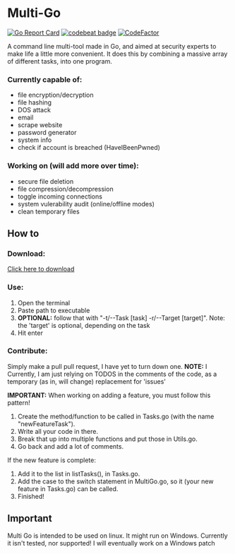 # Multi-Go

[![Go Report Card](https://goreportcard.com/badge/github.com/TheRedSpy15/Multi-Go)](https://goreportcard.com/report/github.com/TheRedSpy15/Multi-Go)
[![codebeat badge](https://codebeat.co/badges/d6180a76-99be-4013-a0c2-0e4bcf0b9655)](https://codebeat.co/projects/github-com-theredspy15-multi-go-master)
[![CodeFactor](https://www.codefactor.io/repository/github/theredspy15/multi-go/badge)](https://www.codefactor.io/repository/github/theredspy15/multi-go)

A command line multi-tool made in Go, and aimed at security experts to make life a little more convenient. It does this by combining a massive array of different tasks, into one program.
### Currently capable of:
- file encryption/decryption
- file hashing
- DOS attack
- email
- scrape website
- password generator
- system info
- check if account is breached (HaveIBeenPwned)
### Working on (will add more over time):
- secure file deletion
- file compression/decompression
- toggle incoming connections
- system vulerability audit (online/offline modes)
- clean temporary files
## How to
### Download:
[Click here to download](https://github.com/TheRedSpy15/Multi-Go/releases/download/0.6.1/MultiGo_0_6_1)
### Use:
1. Open the terminal
2. Paste path to executable
3. **OPTIONAL:** follow that with "-t/--Task [task] -r/--Target [target]". Note: the 'target' is optional, depending on the task
4. Hit enter
### Contribute:
Simply make a pull pull request, I have yet to turn down one.
**NOTE:** I Currently, I am just relying on TODOS in the comments of the code, as a temporary (as in, will change) replacement for 'issues'

**IMPORTANT:** When working on adding a feature, you must follow this pattern!
1. Create the method/function to be called in Tasks.go (with the name "newFeatureTask").
2. Write all your code in there.
3. Break that up into multiple functions and put those in Utils.go.
4. Go back and add a lot of comments.

If the new feature is complete:
1. Add it to the list in listTasks(), in Tasks.go.
2. Add the case to the switch statement in MultiGo.go, so it (your new feature in Tasks.go) can be called.
3. Finished!
## Important
Multi Go is intended to be used on linux. It might run on Windows. Currently it isn't tested, nor supported! I will eventually work on a Windows patch
